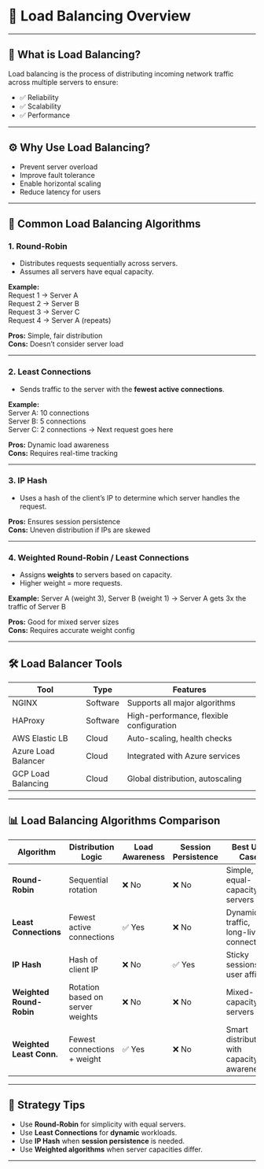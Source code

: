 # 🔧 Load Balancing Overview

---

## 🔧 What is Load Balancing?

Load balancing is the process of distributing incoming network traffic across multiple servers to ensure:

- ✅ Reliability
- ✅ Scalability
- ✅ Performance

---

## ⚙️ Why Use Load Balancing?

- Prevent server overload  
- Improve fault tolerance  
- Enable horizontal scaling  
- Reduce latency for users  

---

## 🧠 Common Load Balancing Algorithms

### 1. **Round-Robin**
- Distributes requests sequentially across servers.
- Assumes all servers have equal capacity.

**Example:**  
Request 1 → Server A   
Request 2 → Server B  
Request 3 → Server C  
Request 4 → Server A (repeats)


**Pros:** Simple, fair distribution  
**Cons:** Doesn’t consider server load  

---

### 2. **Least Connections**
- Sends traffic to the server with the **fewest active connections**.

**Example:**  
Server A: 10 connections  
Server B: 5 connections  
Server C: 2 connections → Next request goes here  


**Pros:** Dynamic load awareness  
**Cons:** Requires real-time tracking  

---

### 3. **IP Hash**
- Uses a hash of the client’s IP to determine which server handles the request.

**Pros:** Ensures session persistence  
**Cons:** Uneven distribution if IPs are skewed  

---

### 4. **Weighted Round-Robin / Least Connections**
- Assigns **weights** to servers based on capacity.
- Higher weight = more requests.

**Example:**
Server A (weight 3), Server B (weight 1)
→ Server A gets 3x the traffic of Server B



**Pros:** Good for mixed server sizes  
**Cons:** Requires accurate weight config  

---

## 🛠️ Load Balancer Tools

| Tool                  | Type     | Features                                 |
|-----------------------|----------|------------------------------------------|
| NGINX                 | Software | Supports all major algorithms            |
| HAProxy               | Software | High-performance, flexible configuration |
| AWS Elastic LB        | Cloud    | Auto-scaling, health checks              |
| Azure Load Balancer   | Cloud    | Integrated with Azure services           |
| GCP Load Balancing    | Cloud    | Global distribution, autoscaling         |

---

## 📊 Load Balancing Algorithms Comparison

| Algorithm                | Distribution Logic                | Load Awareness | Session Persistence | Best Use Case                                 |
|--------------------------|-----------------------------------|----------------|----------------------|------------------------------------------------|
| **Round-Robin**          | Sequential rotation               | ❌ No          | ❌ No                | Simple, equal-capacity servers                |
| **Least Connections**    | Fewest active connections         | ✅ Yes         | ❌ No                | Dynamic traffic, long-lived connections       |
| **IP Hash**              | Hash of client IP                 | ❌ No          | ✅ Yes               | Sticky sessions, user affinity                |
| **Weighted Round-Robin** | Rotation based on server weights  | ❌ No          | ❌ No                | Mixed-capacity servers                        |
| **Weighted Least Conn.** | Fewest connections + weight       | ✅ Yes         | ❌ No                | Smart distribution with capacity awareness    |

---

## 🧠 Strategy Tips

- Use **Round-Robin** for simplicity with equal servers.
- Use **Least Connections** for **dynamic** workloads.
- Use **IP Hash** when **session persistence** is needed.
- Use **Weighted algorithms** when server capacities differ.

---

